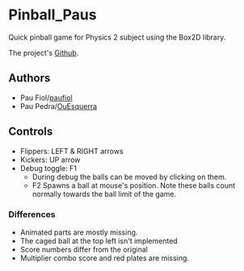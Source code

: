# Pinball_Paus
Quick pinball game for Physics 2 subject using the Box2D library.

The project's [Github](https://github.com/OuEsquerra/Pinball_Paus).

## Authors
- Pau Fiol/[paufiol](https://github.com/paufiol)
- Pau Pedra/[OuEsquerra](https://github.com/OuEsquerra)

## Controls
- Flippers: LEFT & RIGHT arrows
- Kickers: UP arrow
- Debug toggle: F1
  - During debug the balls can be moved by clicking on them.
  - F2 Spawns a ball at mouse's position. Note these balls count normally towards the ball limit of the game. 
  
### Differences
- Animated parts are mostly missing.
- The caged ball at the top left isn't implemented
- Score numbers differ from the original
- Multiplier combo score and red plates are missing.
